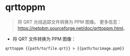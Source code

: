 # qrttoppm

> 将 QRT 光线追踪文件转换为 PPM 图像。
> 更多信息：<https://netpbm.sourceforge.net/doc/qrttoppm.html>。

- 将 QRT 文件转换为 PPM 图像：

`qrttoppm {{path/to/file.qrt}} > {{path/to/image.ppm}}`